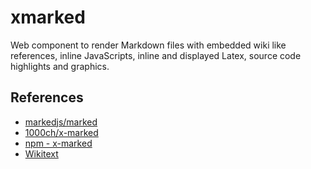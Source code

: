 # xmarked

Web component to render Markdown files with embedded wiki like references, inline JavaScripts, inline and displayed Latex, source code highlights and graphics.

## References

* [markedjs/marked](https://github.com/markedjs/marked)
* [1000ch/x-marked](https://github.com/1000ch/x-marked)
* [npm - x-marked](https://www.npmjs.com/package/x-marked)
* [Wikitext](https://en.wikipedia.org/wiki/Help:Wikitext)


